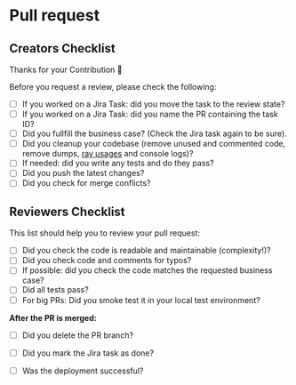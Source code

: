 # Pull request

<!-- Write a short description of the change that you are submitting. -->

## Creators Checklist

Thanks for your Contribution 🎉

Before you request a review, please check the following:

- [ ] If you worked on a Jira Task: did you move the task to the review state?
- [ ] If you worked on a Jira Task: did you name the PR containing the task ID?
- [ ] Did you fullfill the business case? (Check the Jira task again to be sure).
- [ ] Did you cleanup your codebase (remove unused and commented code, remove dumps, [ray usages](https://github.com/Napp/xray-laravel) and console logs)?
- [ ] If needed: did you write any tests and do they pass?
- [ ] Did you push the latest changes?
- [ ] Did you check for merge conflicts?

## Reviewers Checklist

This list should help you to review your pull request:
- [ ] Did you check the code is readable and maintainable (complexity!)?
- [ ] Did you check code and comments for typos?
- [ ] If possible: did you check the code matches the requested business case?
- [ ] Did all tests pass?
- [ ] For big PRs: Did you smoke test it in your local test environment?

**After the PR is merged:**
- [ ] Did you delete the PR branch?
- [ ] Did you mark the Jira task as done?
- [ ] Was the deployment successful?


